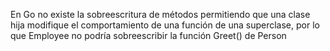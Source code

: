 En Go no existe la sobreescritura de métodos permitiendo que una clase hija modifique el comportamiento de una función de una superclase, por lo que Employee no podría sobreescribir la función Greet() de Person
